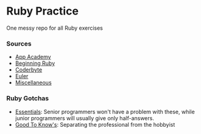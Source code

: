 # Ruby Practice

One messy repo for all Ruby exercises

### Sources

* [App Academy](appacademy)
* [Beginning Ruby](beginning_ruby)
* [Coderbyte](coderbyte)
* [Euler](euler)
* [Miscellaneous](misc)

### Ruby Gotchas

* [Essentials](essentials.md): Senior programmers won't have a problem with these, while junior programmers will usually give only half-answers.
* [Good To Know's](good_to_know.md): Separating the professional from the hobbyist
